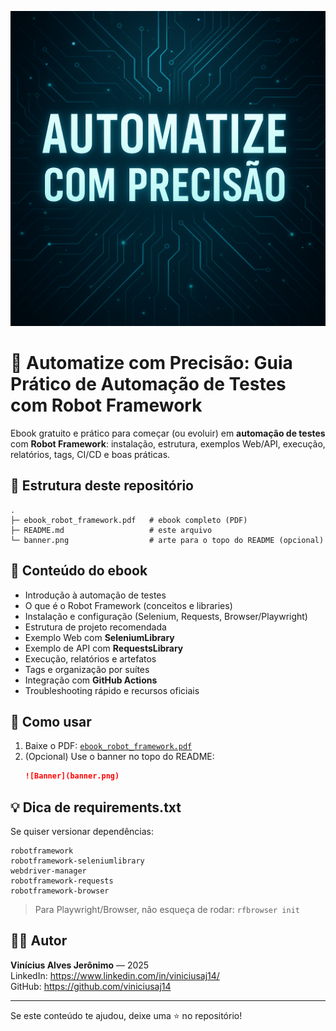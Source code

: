 ![Banner](banner.png)
# 🤖 Automatize com Precisão: Guia Prático de Automação de Testes com Robot Framework

Ebook gratuito e prático para começar (ou evoluir) em **automação de testes** com **Robot Framework**: instalação, estrutura, exemplos Web/API, execução, relatórios, tags, CI/CD e boas práticas.

## 📂 Estrutura deste repositório
```
.
├─ ebook_robot_framework.pdf   # ebook completo (PDF)
├─ README.md                   # este arquivo
└─ banner.png                  # arte para o topo do README (opcional)
```

## 📘 Conteúdo do ebook
- Introdução à automação de testes
- O que é o Robot Framework (conceitos e libraries)
- Instalação e configuração (Selenium, Requests, Browser/Playwright)
- Estrutura de projeto recomendada
- Exemplo Web com **SeleniumLibrary**
- Exemplo de API com **RequestsLibrary**
- Execução, relatórios e artefatos
- Tags e organização por suítes
- Integração com **GitHub Actions**
- Troubleshooting rápido e recursos oficiais

## 🚀 Como usar
1. Baixe o PDF: [`ebook_robot_framework.pdf`](./ebook_robot_framework.pdf)
2. (Opcional) Use o banner no topo do README:
   ```markdown
   ![Banner](banner.png)
   ```

## 💡 Dica de requirements.txt
Se quiser versionar dependências:
```
robotframework
robotframework-seleniumlibrary
webdriver-manager
robotframework-requests
robotframework-browser
```

> Para Playwright/Browser, não esqueça de rodar: `rfbrowser init`

## 👨‍💻 Autor
**Vinícius Alves Jerônimo** — 2025  
LinkedIn: https://www.linkedin.com/in/viniciusaj14/  
GitHub: https://github.com/viniciusaj14

---
Se este conteúdo te ajudou, deixe uma ⭐ no repositório!
